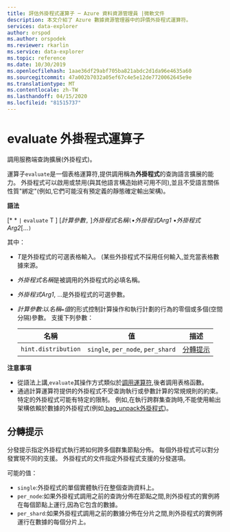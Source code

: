 ```yaml
---
title: 評估外掛程式運算子 ─ Azure 資料資源管理員 |微軟文件
description: 本文介紹了 Azure 數據資源管理器中的評價外掛程式運算符。
services: data-explorer
author: orspod
ms.author: orspodek
ms.reviewer: rkarlin
ms.service: data-explorer
ms.topic: reference
ms.date: 10/30/2019
ms.openlocfilehash: 1aae36df29abf705ba821abdc2d1da96e4635a60
ms.sourcegitcommit: 47a002b7032a05ef67c4e5e12de7720062645e9e
ms.translationtype: MT
ms.contentlocale: zh-TW
ms.lasthandoff: 04/15/2020
ms.locfileid: "81515737"
---
```

# <a name="evaluate-plugin-operator"></a>evaluate 外掛程式運算子

調用服務端查詢擴展(外掛程式)。

運算子`evaluate`是一個表格運算符,提供調用稱為**外掛程式**的查詢語言擴展的能力。 外掛程式可以啟用或禁用(與其他語言構造始終可用不同),並且不受語言關係性質"綁定"(例如,它們可能沒有預定義的靜態確定輸出架構)。

**語法** 

[* * `|` `evaluate` T ] [*計算參數*`,` ]*外掛程式名稱*`(`•*外掛程式Arg1* •*外掛程式Arg2*[...`)`

其中：

* *T*是外掛程式的可選表格輸入。 (某些外掛程式不採用任何輸入,並充當表格數據來源。
* *外掛程式名稱*是被調用的外掛程式的必填名稱。
* *外掛程式Arg1*, ...是外掛程式的可選參數。
* *計算參數*:以*名稱*`=`*值*的形式控制計算操作和執行計劃的行為的零個或多個(空間分隔)參數。 支援下列參數： 

  |名稱                |值                           |描述                                |
  |--------------------|---------------------------------|-------------------------------------------|
  |`hint.distribution` |`single`, `per_node`, `per_shard`| [分轉提示](#distribution-hints) |

**注意事項**

* 從語法上講,`evaluate`其操作方式類似於[調用運算符](./invokeoperator.md),後者調用表格函數。
* 通過計算運算符提供的外掛程式不受查詢執行或參數計算的常規規則的約束。
特定的外掛程式可能有特定的限制。 例如,在執行跨群集查詢時,不能使用輸出架構依賴於數據的外掛程式(例如[,bag_unpack外掛程式](./bag-unpackplugin.md))。

## <a name="distribution-hints"></a>分轉提示

分發提示指定外掛程式執行將如何跨多個群集節點分佈。 每個外掛程式可以對分發實現不同的支援。 外掛程式的文件指定外掛程式支援的分發選項。

可能的值：

* `single`:外掛程式的單個實體執行在整個查詢資料上。
* `per_node`:如果外掛程式調用之前的查詢分佈在節點之間,則外掛程式的實例將在每個節點上運行,因為它包含的數據。
* `per_shard`:如果外掛程式調用之前的數據分佈在分片之間,則外掛程式的實例將運行在數據的每個分片上。